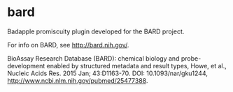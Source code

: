 # bard

Badapple promiscuity plugin developed for the BARD project.

For info on BARD, see http://bard.nih.gov/.

BioAssay Research Database (BARD): chemical biology and probe-development enabled by
structured metadata and result types, Howe, et al., Nucleic Acids Res. 2015 Jan;
43:D1163-70. DOI: 10.1093/nar/gku1244, http://www.ncbi.nlm.nih.gov/pubmed/25477388.

